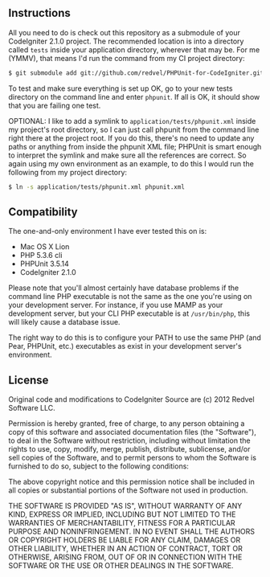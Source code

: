 Instructions
------------

All you need to do is check out this repository as a submodule of your CodeIgniter
2.1.0 project. The recommended location is into a directory called `tests` inside
your application directory, wherever that may be. For me (YMMV), that means I'd run the
command from my CI project directory:

```bash
$ git submodule add git://github.com/redvel/PHPUnit-for-CodeIgniter.git application/tests
```

To test and make sure everything is set up OK, go to your new tests directory on
the command line and enter `phpunit`. If all is OK, it should show that you are
failing one test.

OPTIONAL: I like to add a symlink to `application/tests/phpunit.xml` inside my
project's root directory, so I can just call phpunit from the command line right
there at the project root. If you do this, there's no need to update any paths or
anything from inside the phpunit XML file; PHPUnit is smart enough to interpret the
symlink and make sure all the references are correct. So again using my own environment
as an example, to do this I would run the following from my project directory:

```bash
$ ln -s application/tests/phpunit.xml phpunit.xml
```

Compatibility
-------------

The one-and-only environment I have ever tested this on is:

 *  Mac OS X Lion
 *  PHP 5.3.6 cli
 *  PHPUnit 3.5.14
 *  CodeIgniter 2.1.0

Please note that you'll almost certainly have database problems if the command line
PHP executable is not the same as the one you're using on your development server.
For instance, if you use MAMP as your development server, but your CLI PHP executable
is at `/usr/bin/php`, this will likely cause a database issue.

The right way to do this is to configure your PATH to use the same PHP (and Pear,
PHPUnit, etc.) executables as exist in your development server's environment.


License
-------

Original code and modifications to CodeIgniter Source are (c) 2012 Redvel Software LLC.

Permission is hereby granted, free of charge, to any person obtaining a copy of this 
software and associated documentation files (the "Software"), to deal in the Software 
without restriction, including without limitation the rights to use, copy, modify, 
merge, publish, distribute, sublicense, and/or sell copies of the Software, and to 
permit persons to whom the Software is furnished to do so, subject to the following 
conditions:

The above copyright notice and this permission notice shall be included in all 
copies or substantial portions of the Software not used in production.

THE SOFTWARE IS PROVIDED "AS IS", WITHOUT WARRANTY OF ANY KIND, EXPRESS OR IMPLIED, 
INCLUDING BUT NOT LIMITED TO THE WARRANTIES OF MERCHANTABILITY, FITNESS FOR A 
PARTICULAR PURPOSE AND NONINFRINGEMENT. IN NO EVENT SHALL THE AUTHORS OR COPYRIGHT 
HOLDERS BE LIABLE FOR ANY CLAIM, DAMAGES OR OTHER LIABILITY, WHETHER IN AN ACTION OF 
CONTRACT, TORT OR OTHERWISE, ARISING FROM, OUT OF OR IN CONNECTION WITH THE SOFTWARE 
OR THE USE OR OTHER DEALINGS IN THE SOFTWARE.


